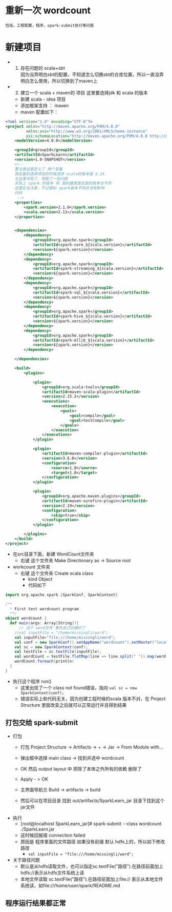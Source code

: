 # 重新一次 wordcount

```note
包括，工程配置，程序，spark-submit执行等问题
```

# 新建项目

- 1. 存在问题的 scala+sbt  
    因为没弄明白sbt的配置，不知道怎么切换sbt的仓库位置，所以一直没弄明白怎么使用，所以切换到了maven上

- 2. 建立一个 scala + maven的 项目 这里要选择jdk 和 scala 的版本
  - 新建 scala - idea 项目
  - 添加框架支持 ： maven
  - maven 配置如下：

```xml
<?xml version="1.0" encoding="UTF-8"?>
<project xmlns="http://maven.apache.org/POM/4.0.0"
         xmlns:xsi="http://www.w3.org/2001/XMLSchema-instance"
         xsi:schemaLocation="http://maven.apache.org/POM/4.0.0 http://maven.apache.org/xsd/maven-4.0.0.xsd">
    <modelVersion>4.0.0</modelVersion>

    <groupId>groupId</groupId>
    <artifactId>SparkLearn</artifactId>
    <version>1.0-SNAPSHOT</version>
    <!-- 
    要注意这里定义了 两个变量
    我在最初选择项目的时候选择 scala的版本是 2.14
    与这里冲突了，导致了一些问题
    实际上 spark 的版本 和 我机器里面安装的版本也不同
    这里应当注意，不过貌似 spark版本不同并没有影响
    代码
     -->
    <properties>
        <spark.version>2.1.0</spark.version>
        <scala.version>2.11</scala.version>
    </properties>


    <dependencies>
        <dependency>
            <groupId>org.apache.spark</groupId>
            <artifactId>spark-core_${scala.version}</artifactId>
            <version>${spark.version}</version>
        </dependency>
        <dependency>
            <groupId>org.apache.spark</groupId>
            <artifactId>spark-streaming_${scala.version}</artifactId>
            <version>${spark.version}</version>
        </dependency>
        <dependency>
            <groupId>org.apache.spark</groupId>
            <artifactId>spark-sql_${scala.version}</artifactId>
            <version>${spark.version}</version>
        </dependency>
        <dependency>
            <groupId>org.apache.spark</groupId>
            <artifactId>spark-hive_${scala.version}</artifactId>
            <version>${spark.version}</version>
        </dependency>
        <dependency>
            <groupId>org.apache.spark</groupId>
            <artifactId>spark-mllib_${scala.version}</artifactId>
            <version>${spark.version}</version>
        </dependency>

    </dependencies>

    <build>
        <plugins>

            <plugin>
                <groupId>org.scala-tools</groupId>
                <artifactId>maven-scala-plugin</artifactId>
                <version>2.15.2</version>
                <executions>
                    <execution>
                        <goals>
                            <goal>compile</goal>
                            <goal>testCompile</goal>
                        </goals>
                    </execution>
                </executions>
            </plugin>

            <plugin>
                <artifactId>maven-compiler-plugin</artifactId>
                <version>3.6.0</version>
                <configuration>
                    <source>1.8</source>
                    <target>1.8</target>
                </configuration>
            </plugin>

            <plugin>
                <groupId>org.apache.maven.plugins</groupId>
                <artifactId>maven-surefire-plugin</artifactId>
                <version>2.19</version>
                <configuration>
                    <skip>true</skip>
                </configuration>
            </plugin>

        </plugins>
    </build>
</project>
```

- 在src目录下面，新建 WordCount文件夹
  - 右键 这个文件夹 Make Directionary as ->  Source root
- workcount 文件夹
  - 右键 这个文件夹  Create scala class
    - kind Object
    - 代码如下

```scala
import org.apache.spark.{SparkConf, SparkContext}

/**
  * First test wordcount program
  **/
object wordcount {
  def main(args: Array[String]){
      // 这个 word文件 事先自己创建好了
    //val inputFile = "/home/missingli/word";
    val inputFile="file:///home/missingli/word";
    val conf = new SparkConf().setAppName("wordcount").setMaster("local");
    val sc = new SparkContext(conf);
    val testFile = sc.textFile(inputFile);
    val wordCount = testFile.flatMap(line => line.split(" ")).map(word => (word,1)).reduceByKey((a,b)=>a +b);
    wordCount.foreach(println)
  }
}
```

- 执行这个程序 run()
  - 这里出现了一个 class not found错误，指向 `val sc = new SparkContext(conf);`
  - 错误实际上和代码无关，因为创建工程时候的scala 版本不对，在 Project Structure 里面改变之后就可以正常运行并且得到结果

## 打包交给 spark-submit

- 打包
  - 打包 Project Structure -> Artifacts -> + -> Jar -> From Module with...
  - 弹出框中选择 main class -> 找到并选中 wordcount
  - OK 然后 output layout 中 把除了本体之外所有的依赖 删除了
  - Apply - > OK 
  
  - 主界面导航兰 Build -> artifacts -> build
  - 然后可以在项目目录 找到 out/artifacts/SparkLearn_jar 目录下找到这个 jar文件
- 执行
  - [root@localhost SparkLearn_jar]# spark-submit --class wordcount ./SparkLearn.jar
  - 这时候回报错 connection failed
  - 原因是 程序里面的文件路径 如果没有前缀 默认 hdfs上的，所以如下修改路径
    - `val inputFile = "file:///home/missingli/word";`
- 关于路径问题
  - 默认是从hdfs读取文件，也可以指定sc.textFile("路径").在路径前面加上hdfs://表示从hdfs文件系统上读
  - 本地文件读取 sc.textFile("路径").在路径前面加上file:// 表示从本地文件系统读，如file:///home/user/spark/README.md


## 程序运行结果都正常